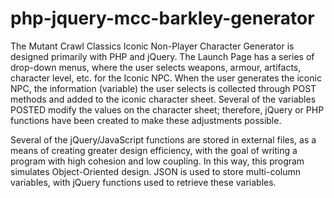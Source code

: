 # php-jquery-mcc-barkley-generator
The Mutant Crawl Classics Iconic Non-Player Character Generator is designed primarily with PHP and jQuery.  The Launch Page has a series of drop-down menus, where the user selects weapons, armour, artifacts, character level, etc. for the Iconic NPC.  When the user generates the iconic NPC, the information (variable) the user selects is collected through POST methods and added to the iconic character sheet.  Several of the variables POSTED modify the values on the character sheet; therefore, jQuery or PHP functions have been created to make these adjustments possible. 

Several of the jQuery/JavaScript functions are stored in external files, as a means of creating greater design efficiency, with the goal of writing a program with high cohesion and low coupling.  In this way, this program simulates Object-Oriented design.  JSON is used to store multi-column variables, with jQuery functions used to retrieve these variables.    
